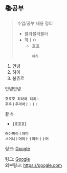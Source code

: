 ## :books:__공부__
>수업/공부 내용 정리    
>+ 블라블라블라
>+ 하ㅣㅇ
>   + 호호
>       ```
>       하하
>       ```

1. 안녕
2. 하이
3. 봉쥬르   

안녕안녕    
```    
호호호 하하하 히히ㅣ        
후후ㅏ우라머ㅣㅏㅣㅏ
```    
끝 `하`  
+ <pre>
  <code>{호호호}</code></pre>   

```
러아머라ㅣ어미
ㄹ어니ㅏ머리ㅏㅓ마러ㅣㅏ머
```
링크: [Google][googlelink]   

[googlelink]: https://google.com "go google"   
링크: [Google](https://google.com, "googlelink")   
외부링크: https://google.com
